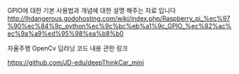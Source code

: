 GPIO에 대한 기본 사용법과 개념에 대한 설명 해주는 자료 입니다
http://lhdangerous.godohosting.com/wiki/index.php/Raspberry_pi_%ec%97%90%ec%84%9c_python%ec%9c%bc%eb%a1%9c_GPIO_%ec%82%ac%ec%9a%a9%ed%95%98%ea%b8%b0

자율주행 OpenCv 딥러닝 코드 내용 관한 링크

https://github.com/JD-edu/deepThinkCar_mini







